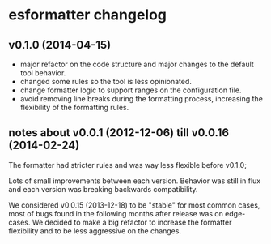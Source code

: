 # esformatter changelog

## v0.1.0 (2014-04-15)

 - major refactor on the code structure and major changes to the default tool
   behavior.
 - changed some rules so the tool is less opinionated.
 - change formatter logic to support ranges on the configuration file.
 - avoid removing line breaks during the formatting process, increasing the
   flexibility of the formatting rules.


## notes about v0.0.1 (2012-12-06) till v0.0.16 (2014-02-24)

The formatter had stricter rules and was way less flexible before v0.1.0;

Lots of small improvements between each version. Behavior was still in flux and
each version was breaking backwards compatibility.

We considered v0.0.15 (2013-12-18) to be "stable" for most common cases, most
of bugs found in the following months after release was on edge-cases. We
decided to make a big refactor to increase the formatter flexibility and to be
less aggressive on the changes.


